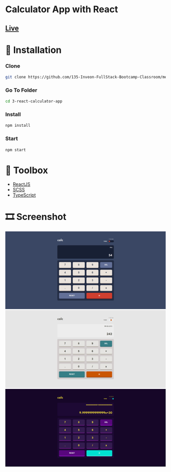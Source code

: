 # Calculator App with React

## <a href="https://frontend-mentor-calc-app.netlify.app/">Live</a>

# 📌 Installation

### Clone
   ```bash
   git clone https://github.com/135-Inveon-FullStack-Bootcamp-Classroom/mehmet_mutlu_homeworks
   ```

### Go To Folder
   ```bash
   cd 3-react-calculator-app
   ```

### Install
   ```bash
   npm install
   ```

### Start
   ```bash
   npm start
   ```

# 🧰 Toolbox

<ul style="list-style-type:disc">
   <li><a href="https://reactjs.org/">ReactJS</a></li>
   <li><a href="https://sass-lang.com/">SCSS</a></li>
   <li><a href="https://www.typescriptlang.org/">TypeScript</a></li>
</ul>

# 🎞 Screenshot

![Proje Resmi](public/assets/screenshot1.png)
![Proje Resmi](public/assets/screenshot2.png)
![Proje Resmi](public/assets/screenshot3.png)
